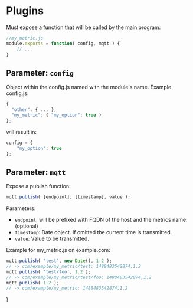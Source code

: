 # Plugins

Must expose a function that will be called by the main program:

``` javascript
//my_metric.js
module.exports = function( config, mqtt ) {
	// ...
}
```

## Parameter: ```config```

Object within the config.js named with the module's name. Example config.js:

``` javascript
{
  "other": { ... },
  "my_metric": { "my_option": true }
};
```
will result in:
``` javascript
config = {
	"my_option": true
};
```

## Parameter: ```mqtt```

Expose a publish function:
``` javascript
mqtt.publish( [endpoint], [timestamp], value );
```
Parameters:
 * ```endpoint```: will be prefixed with FQDN of the host and the metrics name. (optional)
 * ```timestamp```: Date object. If omitted the current time is transmitted.
 * ```value```: Value to be transmitted.

Example for my_metric.js on example.com:
``` javascript
mqtt.publish( 'test', new Date(), 1.2 );
// -> com/example/my_metric/test: 1488483542874,1.2
mqtt.publish( 'test/foo', 1.2 );
// -> com/example/my_metric/test/foo: 1488483542874,1.2
mqtt.publish( 1.2 );
// -> com/example/my_metric: 1488483542874,1.2
```

}
